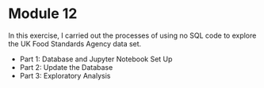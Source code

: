 # Module 12

In this exercise, I carried out the processes of using no SQL code to explore the UK Food Standards Agency data set.
 
- Part 1: Database and Jupyter Notebook Set Up
- Part 2: Update the Database
- Part 3: Exploratory Analysis
